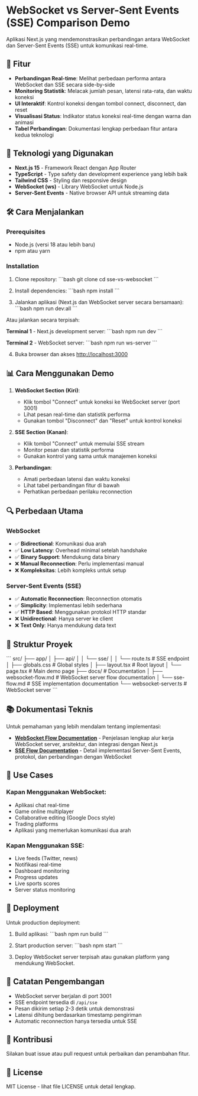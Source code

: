 # WebSocket vs Server-Sent Events (SSE) Comparison Demo

Aplikasi Next.js yang mendemonstrasikan perbandingan antara WebSocket dan Server-Sent Events (SSE) untuk komunikasi real-time.

## 🚀 Fitur

- **Perbandingan Real-time**: Melihat perbedaan performa antara WebSocket dan SSE secara side-by-side
- **Monitoring Statistik**: Melacak jumlah pesan, latensi rata-rata, dan waktu koneksi
- **UI Interaktif**: Kontrol koneksi dengan tombol connect, disconnect, dan reset
- **Visualisasi Status**: Indikator status koneksi real-time dengan warna dan animasi
- **Tabel Perbandingan**: Dokumentasi lengkap perbedaan fitur antara kedua teknologi

## 🔧 Teknologi yang Digunakan

- **Next.js 15** - Framework React dengan App Router
- **TypeScript** - Type safety dan development experience yang lebih baik
- **Tailwind CSS** - Styling dan responsive design
- **WebSocket (ws)** - Library WebSocket untuk Node.js
- **Server-Sent Events** - Native browser API untuk streaming data

## 🛠️ Cara Menjalankan

### Prerequisites

- Node.js (versi 18 atau lebih baru)
- npm atau yarn

### Installation

1. Clone repository:
\`\`\`bash
git clone <repository-url>
cd sse-vs-websocket
\`\`\`

2. Install dependencies:
\`\`\`bash
npm install
\`\`\`

3. Jalankan aplikasi (Next.js dan WebSocket server secara bersamaan):
\`\`\`bash
npm run dev:all
\`\`\`

Atau jalankan secara terpisah:

**Terminal 1** - Next.js development server:
\`\`\`bash
npm run dev
\`\`\`

**Terminal 2** - WebSocket server:
\`\`\`bash
npm run ws-server
\`\`\`

4. Buka browser dan akses [http://localhost:3000](http://localhost:3000)

## 📊 Cara Menggunakan Demo

1. **WebSocket Section (Kiri)**:
   - Klik tombol "Connect" untuk koneksi ke WebSocket server (port 3001)
   - Lihat pesan real-time dan statistik performa
   - Gunakan tombol "Disconnect" dan "Reset" untuk kontrol koneksi

2. **SSE Section (Kanan)**:
   - Klik tombol "Connect" untuk memulai SSE stream
   - Monitor pesan dan statistik performa
   - Gunakan kontrol yang sama untuk manajemen koneksi

3. **Perbandingan**:
   - Amati perbedaan latensi dan waktu koneksi
   - Lihat tabel perbandingan fitur di bawah
   - Perhatikan perbedaan perilaku reconnection

## 🔍 Perbedaan Utama

### WebSocket
- ✅ **Bidirectional**: Komunikasi dua arah
- ✅ **Low Latency**: Overhead minimal setelah handshake
- ✅ **Binary Support**: Mendukung data binary
- ❌ **Manual Reconnection**: Perlu implementasi manual
- ❌ **Kompleksitas**: Lebih kompleks untuk setup

### Server-Sent Events (SSE)
- ✅ **Automatic Reconnection**: Reconnection otomatis
- ✅ **Simplicity**: Implementasi lebih sederhana
- ✅ **HTTP Based**: Menggunakan protokol HTTP standar
- ❌ **Unidirectional**: Hanya server ke client
- ❌ **Text Only**: Hanya mendukung data text

## 📁 Struktur Proyek

\`\`\`
src/
├── app/
│   ├── api/
│   │   └── sse/
│   │       └── route.ts          # SSE endpoint
│   ├── globals.css               # Global styles
│   ├── layout.tsx               # Root layout
│   └── page.tsx                 # Main demo page
├── docs/                        # Documentation
│   ├── websocket-flow.md        # WebSocket server flow documentation
│   └── sse-flow.md              # SSE implementation documentation
└── websocket-server.ts          # WebSocket server
\`\`\`

## 📚 Dokumentasi Teknis

Untuk pemahaman yang lebih mendalam tentang implementasi:

- **[WebSocket Flow Documentation](docs/websocket-flow.md)** - Penjelasan lengkap alur kerja WebSocket server, arsitektur, dan integrasi dengan Next.js
- **[SSE Flow Documentation](docs/sse-flow.md)** - Detail implementasi Server-Sent Events, protokol, dan perbandingan dengan WebSocket

## 🎯 Use Cases

### Kapan Menggunakan WebSocket:
- Aplikasi chat real-time
- Game online multiplayer
- Collaborative editing (Google Docs style)
- Trading platforms
- Aplikasi yang memerlukan komunikasi dua arah

### Kapan Menggunakan SSE:
- Live feeds (Twitter, news)
- Notifikasi real-time
- Dashboard monitoring
- Progress updates
- Live sports scores
- Server status monitoring

## 🚀 Deployment

Untuk production deployment:

1. Build aplikasi:
\`\`\`bash
npm run build
\`\`\`

2. Start production server:
\`\`\`bash
npm start
\`\`\`

3. Deploy WebSocket server terpisah atau gunakan platform yang mendukung WebSocket.

## 📝 Catatan Pengembangan

- WebSocket server berjalan di port 3001
- SSE endpoint tersedia di `/api/sse`
- Pesan dikirim setiap 2-3 detik untuk demonstrasi
- Latensi dihitung berdasarkan timestamp pengiriman
- Automatic reconnection hanya tersedia untuk SSE

## 🤝 Kontribusi

Silakan buat issue atau pull request untuk perbaikan dan penambahan fitur.

## 📄 License

MIT License - lihat file LICENSE untuk detail lengkap.
